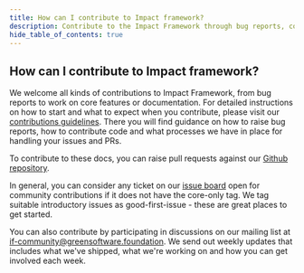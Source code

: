 ```yaml
---
title: How can I contribute to Impact framework?
description: Contribute to the Impact Framework through bug reports, code, or documentation by following the guidelines, engaging with the community, and participating in discussions or issue boards.
hide_table_of_contents: true
---
```


## How can I contribute to Impact framework?
We welcome all kinds of contributions to Impact Framework, from bug reports to work on core features or documentation. For detailed instructions on how to start and what to expect when you contribute, please visit our [contributions guidelines](https://github.com/Green-Software-Foundation/if/blob/main/CONTRIBUTING.md). There you will find guidance on how to raise bug reports, how to contribute code and what processes we have in place for handling your issues and PRs.

To contribute to these docs, you can raise pull requests against our [Github repository](https://github.com/Green-Software-Foundation/if-docs).

In general, you can consider any ticket on our [issue board](https://github.com/Green-Software-Foundation/if/issues) open for community contributions if it does not have the core-only tag. We tag suitable introductory issues as good-first-issue - these are great places to get started.

You can also contribute by participating in discussions on our mailing list at [if-community@greensoftware.foundation](https://groups.google.com/u/1/a/greensoftware.foundation/g/if-community). We send out weekly updates that includes what we've shipped, what we're working on and how you can get involved each week. 
